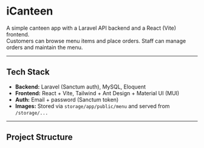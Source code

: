 # iCanteen

A simple canteen app with a Laravel API backend and a React (Vite) frontend.  
Customers can browse menu items and place orders. Staff can manage orders and maintain the menu.

---

## Tech Stack

- **Backend:** Laravel (Sanctum auth), MySQL, Eloquent
- **Frontend:** React + Vite, Tailwind + Ant Design + Material UI (MUI)
- **Auth:** Email + password (Sanctum token)
- **Images:** Stored via `storage/app/public/menu` and served from `/storage/...`

---

## Project Structure

